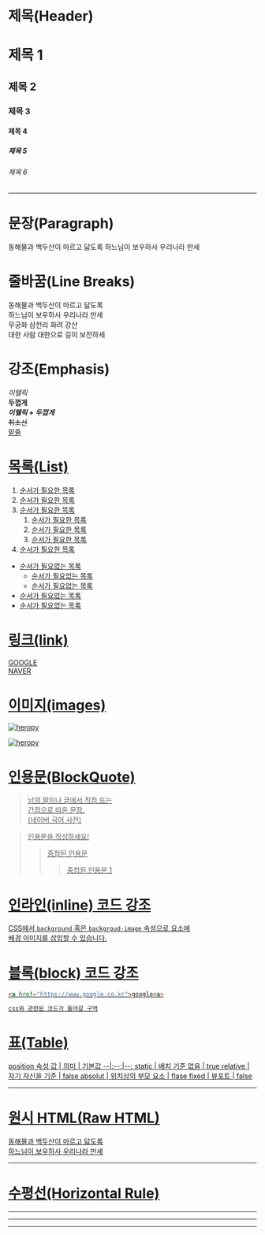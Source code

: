 <!-- ##에 갯수에 따라 제목 설정이 가능하다, 즉 html에 h태그 문법으로 사용한다 -->
# 제목(Header)
# 제목 1
## 제목 2
### 제목 3
#### 제목 4
##### 제목 5
###### 제목 6
---
# 문장(Paragraph)
동해물과 백두산이 마르고 닳도록
하느님이 보우하사 우리나라 만세

# 줄바꿈(Line Breaks)<!--스페이스 두번, 또는 html에 <br> 태그 사용-->
동해물과 백두산이 마르고 닳도록  
하느님이 보우하사 우리나라 만세  
무궁화 삼천리 화려 강산<br>
대한 사람 대한으로 길이 보전하세

# 강조(Emphasis)
_이텔릭_  
**두껍게**  
**_이텔릭 + 두껍게_**  
~~취소선~~   
<u>밑줄<u>  

# 목록(List)
1. 순서가 필요한 목록
1. 순서가 필요한 목록
1. 순서가 필요한 목록
    1. 순서가 필요한 목록
    1. 순서가 필요한 목록
    1. 순서가 필요한 목록
1. 순서가 필요한 목록

- 순서가 필요없는 목록
    - 순서가 필요없는 목록
    - 순서가 필요없는 목록
- 순서가 필요없는 목록
- 순서가 필요없는 목록

# 링크(link)
[GOOGLE](https://google.com)  
[NAVER](https://naver.com "NAVER로 이동!")

# 이미지(images)
![heropy](https://heropy.blog/css/images/logo.png)

[![heropy](https://heropy.blog/css/images/logo.png)](https://heropy.blog/)

# 인용문(BlockQuote)
> 남의 말이나 글에서 직접 또는  
> 간접으로 따온 문장.  
> (네이버 국어 사전)

> 인용문을 작성하세요!
>> 중첩된 인용문
>>> 중첩된 인용문 1

# 인라인(inline) 코드 강조
CSS에서 `background` 혹은
`backgroud-image` 속성으로 요소에  
배경 이미지를 삽입할 수 있습니다.

# 블록(block) 코드 강조
```html
<a href="https://www.google.co.kr">google<a>
```

``` css
css와 관련된 코드가 들어갈 구역
```

# 표(Table)

position 속성
값 | 의미 | 기본값
--|:--:|--:
static | 배치 기준 없음 | true
relative | 자기 자신을 기준 | false
absolut | 위치상의 부모 요소 | flase
fixed | 뷰포트 | false

---
# 원시 HTML(Raw HTML)
동해물과 <u>백두산이<u> 마르고 닳도록<br>
하느님이 보우하사 우리나라 만세

---
# 수평선(Horizontal Rule)

---

***

___